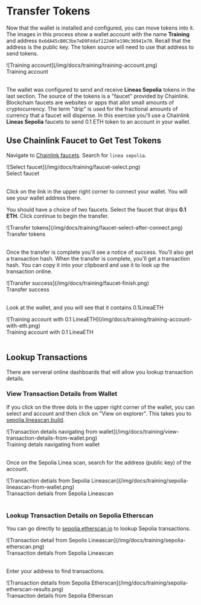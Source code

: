 # Transfer Tokens

Now that the wallet is installed and configured, you can move tokens into it. The images in this process show a wallet account with the name **Training** and address `0x6dA45cB0C3be7eD9Fddaf12246Fe190c36941e70`. Recall that the address is the public key. The token source will need to use that address to send tokens.

<div style={{border:"2px solid black", width:"310px", margin: "0 auto"}}>
![Training account](/img/docs/training/training-account.png)
</div>
<div style={{ width:"310px", margin: "0 auto"}}>
<figcaption>Training account</figcaption> 
</div>
<br/>

The wallet was configured to send and receive **Lineas Sepolia** tokens in the last section. The source of the tokens is a "faucet" provided by Chainlink. Blockchain faucets are websites or apps that allot small amounts of cryptocurrency. The term "drip" is used for the fractional amounts of currency that a faucet will dispense. In this exercise you'll use a Chainlink **Lineas Sepolia** faucets to send 0.1 ETH token to an account in your wallet.

## Use Chainlink Faucet to Get Test Tokens

Navigate to [Chainlink faucets](https://faucets.chain.link/). Search for `linea sepolia`.

<div style={{border:"2px solid black", width:"310px", margin: "0 auto"}}>
![Select faucet](/img/docs/training/faucet-select.png)
</div>
<div style={{ width:"310px", margin: "0 auto"}}>
<figcaption>Select faucet</figcaption> 
</div>
<br/>

Click on the link in the upper right corner to connect your wallet. You will see your wallet address there.

You should have a choice of two faucets. Select the faucet that drips **0.1 ETH**. Click continue to begin the transfer.

<div className="lg-img" style={{border:"2px solid black", margin: "0 auto"}}>
![Transfer tokens](/img/docs/training/faucet-select-after-connect.png)
</div>
<div className="lg-img" style={{  margin: "0 auto"}}>
<figcaption>Transfer tokens</figcaption> 
</div>
<br/>

Once the transfer is complete you'll see a notice of success. You'll also get a transaction hash. When the transfer is complete, you'll get a transaction hash. You can copy it into your clipboard and use it to look up the transaction online.

<div className="lg-img" style={{border:"2px solid black", margin: "0 auto"}}>
![Transfer success](/img/docs/training/faucet-finish.png)
</div>
<div className="lg-img" style={{ margin: "0 auto"}}>
<figcaption>Transfer success</figcaption> 
</div>
<br/>

Look at the wallet, and you will see that it contains 0.1LineaETH

<div style={{border:"2px solid black", width:"310px", margin: "0 auto"}}>
![Training account with 0.1 LineaETH](/img/docs/training/training-account-with-eth.png)
</div>
<div style={{ width:"310px", margin: "0 auto"}}>
<figcaption>Training account with 0.1 LineaETH</figcaption> 
</div>
<br/>

## Lookup Transactions

There are serveral online dashboards that will allow you lookup transaction details.

### View Transaction Details from Wallet

If you click on the three dots in the upper right corner of the wallet, you can select and account and then click on "View on explorer". This takes you to [sepolia.lineascan.build](https://sepolia.lineascan.build).

<div style={{border:"2px solid black", width:"310px", margin: "0 auto"}}>
![Transaction details navigating from wallet](/img/docs/training/view-transaction-details-from-wallet.png)
</div>
<div style={{ width:"310px", margin: "0 auto"}}>
<figcaption>Training detals navigating from wallet</figcaption> 
</div>
<br/>

Once on the Sepolia Linea scan, search for the address (public key) of the account.

<div className="lg-img" style={{border:"2px solid black", margin: "0 auto"}}>
![Transaction detials from Sepolia Lineascan](/img/docs/training/sepolia-lineascan-from-wallet.png)
</div>
<div className="lg-img" style={{ margin: "0 auto"}}>
<figcaption>Transaction detials from Sepolia Lineascan</figcaption> 
</div>
<br/>

### Lookup Transaction Details on Sepolia Etherscan

You can go directly to [sepolia.etherscan.io](https://sepolia.etherscan.io/) to lookup Sepolia transactions.

<div className="lg-img" style={{border:"2px solid black", margin: "0 auto"}}>
![Transaction detail from Sepolis Lineascan](/img/docs/training/sepolia-etherscan.png)
</div>
<div className="lg-img" style={{margin: "0 auto"}}>
<figcaption>Transaction detials from Sepolia Lineascan</figcaption> 
</div>
<br/>

Enter your address to find transactions.

<div className="lg-img" style={{border:"2px solid black", margin: "0 auto"}}>
![Transaction details from Sepolia Etherscan](/img/docs/training/sepolia-etherscan-results.png)
</div>
<div className="lg-img" style={{  margin: "0 auto"}}>
<figcaption>Transaction details from Sepolia Etherscan</figcaption> 
</div>
<br/>

